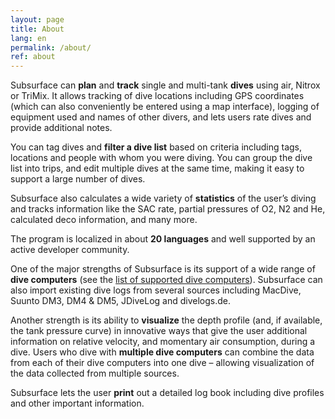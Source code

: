 ```yaml
---
layout: page
title: About
lang: en
permalink: /about/
ref: about
---
```

Subsurface can **plan** and **track** single and multi-tank **dives** using air, Nitrox or TriMix. It allows tracking of dive locations including GPS coordinates (which can also conveniently be entered using a map interface), logging of equipment used and names of other divers, and lets users rate dives and provide additional notes.

You can tag dives and **filter a dive list** based on criteria including tags, locations and people with whom you were diving. You can group the dive list into trips, and edit multiple dives at the same time, making it easy to support a large number of dives.

Subsurface also calculates a wide variety of **statistics** of the user’s diving and tracks information like the SAC rate, partial pressures of O2, N2 and He, calculated deco information, and many more.

The program is localized in about **20 languages** and well supported by an active developer community.

One of the major strengths of Subsurface is its support of a wide range of **dive computers** (see the [list of supported dive computers](https://subsurface-divelog.org/documentation/supported-dive-computers/)). Subsurface can also import existing dive logs from several sources including MacDive, Suunto DM3, DM4 & DM5, JDiveLog and divelogs.de.

Another strength is its ability to **visualize** the depth profile (and, if available, the tank pressure curve) in innovative ways that give the user additional information on relative velocity, and momentary air consumption, during a dive. Users who dive with **multiple dive computers** can combine the data from each of their dive computers into one dive – allowing visualization of the data collected from multiple sources.

Subsurface lets the user **print** out a detailed log book including dive profiles and other important information.
